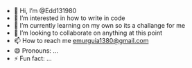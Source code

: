 - 👋 Hi, I’m @Edd131980
- 👀 I’m interested in how to write in code
- 🌱 I’m currently learning on my own so its a challange for me
- 💞️ I’m looking to collaborate on anything at this point 
- 📫 How to reach me emurguia1380@gmail.com
- 😄 Pronouns: ...
- ⚡ Fun fact: ...

<!---
Edd131980/Edd131980 is a ✨ special ✨ repository because its `README.md` (this file) appears on your GitHub profile.
You can click the Preview link to take a look at your changes.
--->
